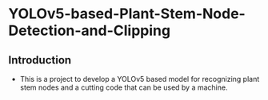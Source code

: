 # YOLOv5-based-Plant-Stem-Node-Detection-and-Clipping

## Introduction
- This is a project to develop a YOLOv5 based model for recognizing plant stem nodes and a cutting code that can be used by a machine.
